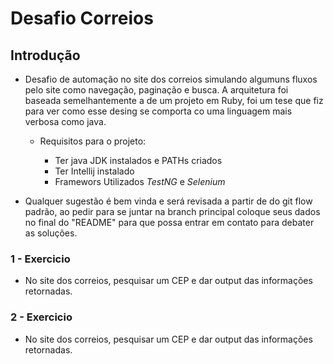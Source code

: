 # Desafio Correios

## Introdução

* Desafio de automação no site dos correios simulando algumuns fluxos pelo site como navegação, paginação e busca. 
A arquitetura foi baseada semelhantemente a de um projeto em Ruby, foi um tese que fiz para ver como esse desing se comporta co uma linguagem mais verbosa como java.

  * Requisitos para o projeto:

    * Ter java JDK instalados e PATHs criados
    * Ter Intellij instalado
    * Framewors Utilizados *TestNG* e *Selenium*

 * Qualquer sugestão é bem vinda e será revisada a partir de do git flow padrão, ao pedir para se juntar na branch principal coloque seus dados no final do "README" para que possa entrar em contato para debater as soluções.

### 1 - Exercicio

* No site dos correios, pesquisar um CEP e dar output das informações retornadas.

### 2 - Exercicio

* No site dos correios, pesquisar um CEP e dar output das informações retornadas.

